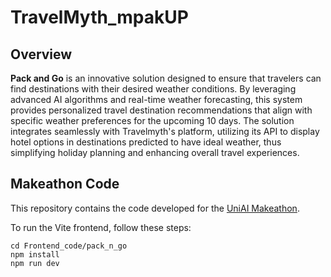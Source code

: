 # TravelMyth_mpakUP

## Overview

**Pack and Go** is an innovative solution designed to ensure that travelers can find destinations with their desired weather conditions. By leveraging advanced AI algorithms and real-time weather forecasting, this system provides personalized travel destination recommendations that align with specific weather preferences for the upcoming 10 days. The solution integrates seamlessly with Travelmyth's platform, utilizing its API to display hotel options in destinations predicted to have ideal weather, thus simplifying holiday planning and enhancing overall travel experiences.


## Makeathon Code

This repository contains the code developed for the [UniAI Makeathon](https://makeathon.uniai.gr/en/home-en/).

To run the Vite frontend, follow these steps:
```
cd Frontend_code/pack_n_go
npm install
npm run dev
```